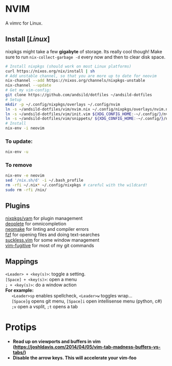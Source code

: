 # NVIM
A vimrc for Linux. 

## Install [_Linux_]
nixpkgs might take a few **gigabyte** of storage. Its really cool though! Make sure to run `nix-collect-garbage -d` every now and then to clear disk space.
```bash
# Install nixpkgs (should work on most Linux platforms)
curl https://nixos.org/nix/install | sh
# Add unstable channel, so that you are more up to date for neovim
nix-channel --add https://nixos.org/channels/nixpkgs-unstable
nix-channel --update
# Get my vim-config:
git clone https://github.com/andsild/dotfiles ~/andsild-dotfiles
# Setup
mkdir -p ~/.config/nixpkgs/overlays ~/.config/nvim
ln -s ~/andsild-dotfiles/vim/nvim.nix ~/.config/nixpkgs/overlays/nvim.nix
ln -s ~/andsild-dotfiles/vim/init.vim ${XDG_CONFIG_HOME:-~/.config/}/nvim/
ln -s ~/andsild-dotfiles/vim/snippets/ ${XDG_CONFIG_HOME:-~/.config/}/nvim/
# Install
nix-env -i neovim
```
### To update:
```bash
nix-env -u
```
### To remove
```bash
nix-env -e neovim
sed '/nix.sh/d' -i ~/.bash_profile
rm -rfi ~/.nix* ~/.config/nixpkgs # careful with the wildcard!
sudo rm -rfi /nix/
```

## Plugins

[nixpkgs/vam](https://nixos.wiki/wiki/Vim_plugins) for plugin management  
[deoplete](https://github.com/Shougo/deoplete.nvim) for omnicompletion  
[neomake](https://github.com/neomake/neomake) for linting and compiler errors  
[fzf](https://github.com/junegunn/fzf.vim) for opening files and doing text-searches  
[suckless.vim](https://github.com/andsild/suckless.vim) for some window management  
[vim-fugitive](https://github.com/tpope/vim-fugitive) for most of my git commands


## Mappings
`<Leader> + <key(s)>`:  toggle a setting.  
`[Space] + <key(s)>`: open a menu  
`; + <key(s)>`: do a window action  
**For example:**  
&nbsp;&nbsp;&nbsp;&nbsp;  `<Leader>sp` enables spellcheck, `<Leader>w` toggles wrap...  
&nbsp;&nbsp;&nbsp;&nbsp; `[Space]g` opens git menu, `[Space]i` open intellisense menu (python, c#)  
&nbsp;&nbsp;&nbsp;&nbsp; `;v` open a vsplit, `;t` opens a tab

# Protips
* **Read up on viewports and buffers in vim  
    (https://joshldavis.com/2014/04/05/vim-tab-madness-buffers-vs-tabs/)**
* **Disable the arrow keys. This will accelerate your vim-foo**
